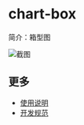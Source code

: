 # chart-box

简介：箱型图

![截图](https://img.alicdn.com/tfs/TB1nR5Wf5qAXuNjy1XdXXaYcVXa-1902-1036.png)

## 更多

* [使用说明](http://gitlab.alibaba-inc.com/ice/notes/issues/830)
* [开发规范](http://gitlab.alibaba-inc.com/ice/notes/issues/830)
